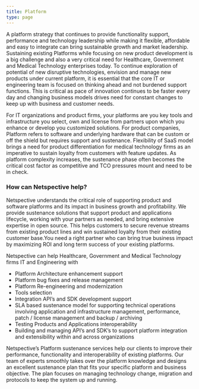 ```yaml
---
title: Platform
type: page
---
```

A platform strategy that continues to provide functionality support, performance and technology leadership while making it flexible, affordable and easy to integrate can bring sustainable growth and market leadership. Sustaining existing Platforms while focusing on new product development is a big challenge and also a very critical need for Healthcare, Government and Medical Technology enterprises today. To continue exploration of potential of new disruptive technologies, envision and manage new products under current platform, it is essential that the core IT or engineering team is focused on thinking ahead and not burdened support functions. This is critical as pace of innovation continues to be faster every day and changing business models drives need for constant changes to keep up with business and customer needs.

For IT organizations and product firms, your platforms are you key tools and infrastructure you select, own and license from partners upon which you enhance or develop you customized solutions. For product companies, Platform refers to software and underlying hardware that can be custom or off the shield but requires support and sustenance. Flexibility of SaaS model brings a need for product differentiation for medical technology firms as an imperative to sustain loyalty from customers with feature updates. As platform complexity increases, the sustenance phase often becomes the critical cost factor as competitive and TCO pressures mount and need to be in check.

### How can Netspective help?

Netspective understands the critical role of supporting product and software platforms and its impact in business growth and profitability. We provide sustenance solutions that support product and applications lifecycle, working with your partners as needed, and bring extensive expertise in open source. This helps customers to secure revenue streams from existing product lines and win sustained loyalty from their existing customer base.You need a right partner who can bring true business impact by maximizing ROI and long term success of your existing platforms.

Netspective can help Healthcare, Government and Medical Technology firms IT and Engineering with 

* Platform Architecture enhancement support
* Platform bug fixes and release management
* Platform Re-engineering and modernization
* Tools selection
* Integration API’s and SDK development support
* SLA based sustenance model for supporting technical operations involving application and infrastructure management, performance, patch / license management and backup / archiving
* Testing Products and Applications interoperability
* Building and managing API’s and SDK’s to support platform integration and extensibility within and across organizations

Netspective’s Platform sustenance services help our clients to improve their performance, functionality and interoperability of existing platforms. Our team of experts smoothly takes over the platform knowledge and designs an excellent sustenance plan that fits your specific platform and business objective. The plan focuses on managing technology change, migration and protocols to keep the system up and running.